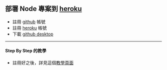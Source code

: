 ## 部署 Node 專案到 [heroku](heroku.com)
 * 註冊 [github](https://github.com/) 帳號
 * 註冊 [heroku](heroku.com) 帳號
 * 下載 [github desktop](https://desktop.github.com/)

---

#### Step By Step 的教學
  * 註冊好之後，詳見這個[教學頁面](https://github.com/ntu-csie-train/express-heroku)
